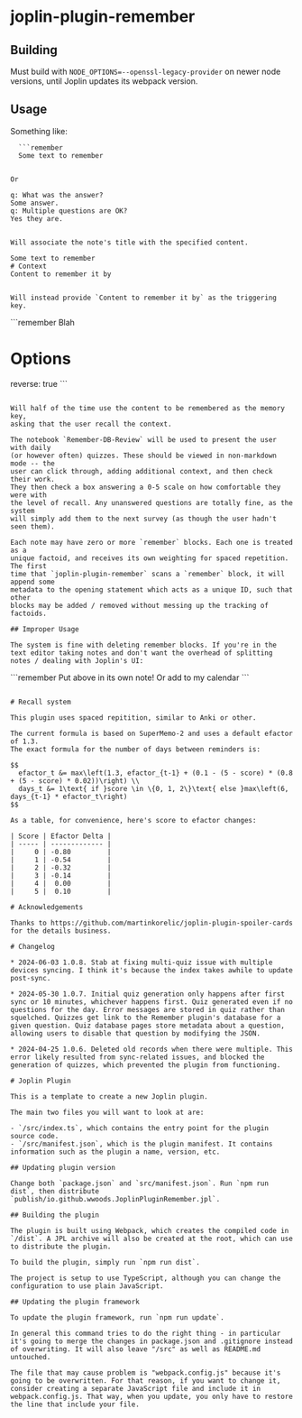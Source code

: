 # joplin-plugin-remember

## Building

Must build with `NODE_OPTIONS=--openssl-legacy-provider` on newer node versions,
until Joplin updates its webpack version.

## Usage

Something like:

```
  ```remember
  Some text to remember
  ```
```

Or

```
  ```remember
  q: What was the answer?
  Some answer.
  q: Multiple questions are OK?
  Yes they are.
  ```
```

Will associate the note's title with the specified content.

```
  ```remember
  Some text to remember
  # Context
  Content to remember it by
  ```
```

Will instead provide `Content to remember it by` as the triggering key.

```
\`\`\`remember
Blah
# Options
reverse: true
\`\`\`
```

Will half of the time use the content to be remembered as the memory key,
asking that the user recall the context.

The notebook `Remember-DB-Review` will be used to present the user with daily
(or however often) quizzes. These should be viewed in non-markdown mode -- the
user can click through, adding additional context, and then check their work.
They then check a box answering a 0-5 scale on how comfortable they were with
the level of recall. Any unanswered questions are totally fine, as the system
will simply add them to the next survey (as though the user hadn't seen them).

Each note may have zero or more `remember` blocks. Each one is treated as a
unique factoid, and receives its own weighting for spaced repetition. The first
time that `joplin-plugin-remember` scans a `remember` block, it will append some
metadata to the opening statement which acts as a unique ID, such that other
blocks may be added / removed without messing up the tracking of factoids.

## Improper Usage

The system is fine with deleting remember blocks. If you're in the text editor taking notes and don't want the overhead of splitting notes / dealing with Joplin's UI:

```
\`\`\`remember
Put above in its own note! Or add to my calendar
\`\`\`
```

# Recall system

This plugin uses spaced repitition, similar to Anki or other.

The current formula is based on SuperMemo-2 and uses a default efactor of 1.3.
The exact formula for the number of days between reminders is:

$$
  efactor_t &= max\left(1.3, efactor_{t-1} + (0.1 - (5 - score) * (0.8 + (5 - score) * 0.02))\right) \\
  days_t &= 1\text{ if }score \in \{0, 1, 2\}\text{ else }max\left(6, days_{t-1} * efactor_t\right)
$$

As a table, for convenience, here's score to efactor changes:

| Score | Efactor Delta |
| ----- | ------------- |
|     0 | -0.80         |
|     1 | -0.54         |
|     2 | -0.32         |
|     3 | -0.14         |
|     4 |  0.00         |
|     5 |  0.10         |

# Acknowledgements

Thanks to https://github.com/martinkorelic/joplin-plugin-spoiler-cards for the details business.

# Changelog

* 2024-06-03 1.0.8. Stab at fixing multi-quiz issue with multiple devices syncing. I think it's because the index takes awhile to update post-sync.

* 2024-05-30 1.0.7. Initial quiz generation only happens after first sync or 10 minutes, whichever happens first. Quiz generated even if no questions for the day. Error messages are stored in quiz rather than squelched. Quizzes get link to the Remember plugin's database for a given question. Quiz database pages store metadata about a question, allowing users to disable that question by modifying the JSON.

* 2024-04-25 1.0.6. Deleted old records when there were multiple. This error likely resulted from sync-related issues, and blocked the generation of quizzes, which prevented the plugin from functioning.

# Joplin Plugin

This is a template to create a new Joplin plugin.

The main two files you will want to look at are:

- `/src/index.ts`, which contains the entry point for the plugin source code.
- `/src/manifest.json`, which is the plugin manifest. It contains information such as the plugin a name, version, etc.

## Updating plugin version

Change both `package.json` and `src/manifest.json`. Run `npm run dist`, then distribute `publish/io.github.wwoods.JoplinPluginRemember.jpl`.

## Building the plugin

The plugin is built using Webpack, which creates the compiled code in `/dist`. A JPL archive will also be created at the root, which can use to distribute the plugin.

To build the plugin, simply run `npm run dist`.

The project is setup to use TypeScript, although you can change the configuration to use plain JavaScript.

## Updating the plugin framework

To update the plugin framework, run `npm run update`.

In general this command tries to do the right thing - in particular it's going to merge the changes in package.json and .gitignore instead of overwriting. It will also leave "/src" as well as README.md untouched.

The file that may cause problem is "webpack.config.js" because it's going to be overwritten. For that reason, if you want to change it, consider creating a separate JavaScript file and include it in webpack.config.js. That way, when you update, you only have to restore the line that include your file.
